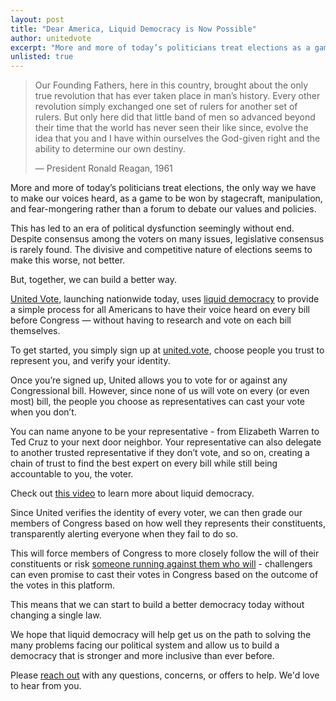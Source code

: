 ```yaml
---
layout: post
title: "Dear America, Liquid Democracy is Now Possible"
author: unitedvote
excerpt: "More and more of today’s politicians treat elections as a game to be won by stagecraft, manipulation, and fear-mongering rather than a forum to debate our values and policies. But, together, we can build a better way."
unlisted: true
---
```


> Our Founding Fathers, here in this country, brought about the only true revolution that has ever taken place in man’s history. Every other revolution simply exchanged one set of rulers for another set of rulers. But only here did that little band of men so advanced beyond their time that the world has never seen their like since, evolve the idea that you and I have within ourselves the God-given right and the ability to determine our own destiny.
>
> — President Ronald Reagan, 1961

More and more of today’s politicians treat elections, the only way we have to make our voices heard, as a game to be won by stagecraft, manipulation, and fear-mongering rather than a forum to debate our values and policies.

This has led to an era of political dysfunction seemingly without end. Despite consensus among the voters on many issues, legislative consensus is rarely found. The divisive and competitive nature of elections seems to make this worse, not better.

But, together, we can build a better way.

[United Vote](https://united.vote), launching nationwide today, uses [liquid democracy](https://blog.united.vote/2016/09/21/what-is-liquid-democracy/) to provide a simple process for all Americans to have their voice heard on every bill before Congress — without having to research and vote on each bill themselves.

To get started, you simply sign up at [united.vote](https://united.vote), choose people you trust to represent you, and verify your identity.

Once you’re signed up, United allows you to vote for or against any Congressional bill. However, since none of us will vote on every (or even most) bill, the people you choose as representatives can cast your vote when you don’t.

You can name anyone to be your representative - from Elizabeth Warren to Ted Cruz to your next door neighbor. Your representative can also delegate to another trusted representative if they don’t vote, and so on, creating a chain of trust to find the best expert on every bill while still being accountable to you, the voter.

Check out [this video](https://60.united.vote) to learn more about liquid democracy.

Since United verifies the identity of every voter, we can then grade our members of Congress based on how well they represents their constituents, transparently alerting everyone when they fail to do so.

This will force members of Congress to more closely follow the will of their constituents or risk [someone running against them who will](https://blog.united.vote/2017/07/04/running-liquid-democracy-candidates/) - challengers can even promise to cast their votes in Congress based on the outcome of the votes in this platform.

This means that we can start to build a better democracy today without changing a single law.

We hope that liquid democracy will help get us on the path to solving the many problems facing our political system and allow us to build a democracy that is stronger and more inclusive than ever before.

Please [reach out](help@united.vote) with any questions, concerns, or offers to help. We'd love to hear from you.
